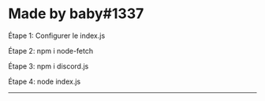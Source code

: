 # Made by baby#1337 

Étape 1:
Configurer le index.js

Étape 2:
npm i node-fetch

Étape 3:
npm i discord.js

Étape 4:
node index.js


--------------------------------------------------------

 
